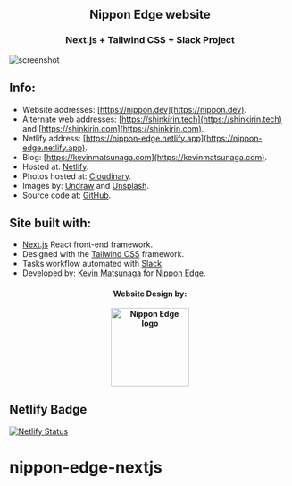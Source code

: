 <h2 align="center">
Nippon Edge website
</h2>
<h3 align="center">
Next.js + Tailwind CSS + Slack Project
</h3>

![screenshot](https://res.cloudinary.com/shinkirin/image/upload/v1649682760/kevin-matsunaga/socialog.png)

## Info:

- Website addresses: [https://nippon.dev](https://nippon.dev).
- Alternate web addresses: [https://shinkirin.tech](https://shinkirin.tech) and [https://shinkirin.com](https://shinkirin.com).
- Netlify address: [https://nippon-edge.netlify.app](https://nippon-edge.netlify.app).
- Blog: [https://kevinmatsunaga.com](https://kevinmatsunaga.com).
- Hosted at: [Netlify](https://netlify.com).
- Photos hosted at: [Cloudinary](https://cloudinary.com).
- Images by: [Undraw](https://undraw.co) and [Unsplash](https://unsplash.com).
- Source code at: [GitHub](https://github.com/nippon-dev/nippon-edge-nextjs).

## Site built with:

- [Next.js](https://nextjs.org) React front-end framework.
- Designed with the [Tailwind CSS](https://tailwindcss.com) framework.
- Tasks workflow automated with [Slack](https://slack.com).
- Developed by: [Kevin Matsunaga](https://kevinmatsunaga.com) for [Nippon Edge](https://nippon.dev).

<h4 align="center">
	Website Design by:
    <br>
  <br>
  <a target="_blank" href="https://nippon.dev"><img src="https://res.cloudinary.com/shinkirin/image/upload/v1649676801/kevin-matsunaga/nippon-edgeLogo.webp" alt="Nippon Edge logo" height="140"></a>
</h4>

## Netlify Badge

[![Netlify Status](https://api.netlify.com/api/v1/badges/fd72b887-64a8-431d-a9b3-019b661817fc/deploy-status)](https://app.netlify.com/sites/nippon-edge/deploys)

# nippon-edge-nextjs
